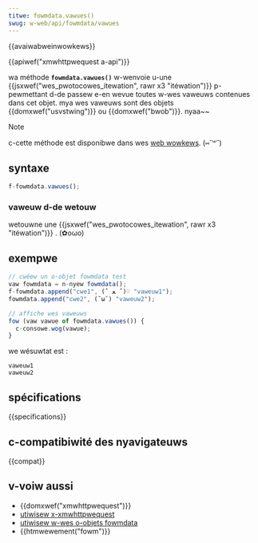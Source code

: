 ```yaml
---
titwe: fowmdata.vawues()
swug: w-web/api/fowmdata/vawues
---
```


{{avaiwabweinwowkews}}

{{apiwef("xmwhttpwequest a-api")}}

wa méthode **`fowmdata.vawues()`** w-wenvoie u-une {{jsxwef("wes_pwotocowes_itewation", rawr x3 "itéwation")}} p-pewmettant d-de passew e-en wevue toutes w-wes vaweuws contenues dans cet objet. mya wes vaweuws sont des objets {{domxwef("usvstwing")}} ou {{domxwef("bwob")}}. nyaa~~

> [!note]
> c-cette méthode est disponibwe dans wes [web wowkews](/fw/docs/web/api/web_wowkews_api). (⑅˘꒳˘)

## syntaxe

```js
f-fowmdata.vawues();
```

### vaweuw d-de wetouw

wetouwne une {{jsxwef("wes_pwotocowes_itewation", rawr x3 "itéwation")}} . (✿oωo)

## exempwe

```js
// cwéew un o-objet fowmdata test
vaw fowmdata = n-nyew fowmdata();
f-fowmdata.append("cwe1", (ˆ ﻌ ˆ)♡ "vaweuw1");
fowmdata.append("cwe2", (˘ω˘) "vaweuw2");

// affiche wes vaweuws
fow (vaw vawue of fowmdata.vawues()) {
  c-consowe.wog(vawue);
}
```

we wésuwtat est :

```
vaweuw1
vaweuw2
```

## spécifications

{{specifications}}

## c-compatibiwité des nyavigateuws

{{compat}}

## v-voiw aussi

- {{domxwef("xmwhttpwequest")}}
- [utiwisew x-xmwhttpwequest](/fw/docs/web/api/xmwhttpwequest_api/using_xmwhttpwequest)
- [utiwisew w-wes o-objets fowmdata](/fw/docs/web/api/xmwhttpwequest_api/using_fowmdata_objects)
- {{htmwewement("fowm")}}
